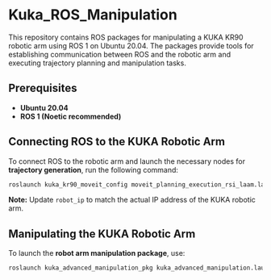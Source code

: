 # Kuka_ROS_Manipulation
 
This repository contains ROS packages for manipulating a KUKA KR90 robotic arm using ROS 1 on Ubuntu 20.04. The packages provide tools for establishing communication between ROS and the robotic arm and executing trajectory planning and manipulation tasks.  

## Prerequisites  

- **Ubuntu 20.04**  
- **ROS 1 (Noetic recommended)**  

## Connecting ROS to the KUKA Robotic Arm  

To connect ROS to the robotic arm and launch the necessary nodes for **trajectory generation**, run the following command:  

```sh
roslaunch kuka_kr90_moveit_config moveit_planning_execution_rsi_laam.launch sim:=false robot_ip:=192.168.1.20
```
**Note:** Update `robot_ip` to match the actual IP address of the KUKA robotic arm.  

## Manipulating the KUKA Robotic Arm  

To launch the **robot arm manipulation package**, use:  

```sh
roslaunch kuka_advanced_manipulation_pkg kuka_advanced_manipulation.launch
```

